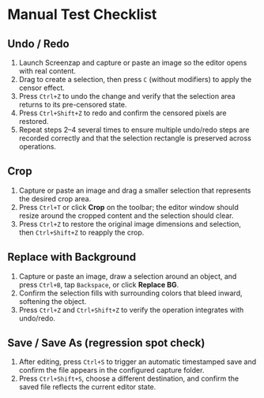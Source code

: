 # Manual Test Checklist

## Undo / Redo

1. Launch Screenzap and capture or paste an image so the editor opens with real content.
2. Drag to create a selection, then press `C` (without modifiers) to apply the censor effect.
3. Press `Ctrl+Z` to undo the change and verify that the selection area returns to its pre-censored state.
4. Press `Ctrl+Shift+Z` to redo and confirm the censored pixels are restored.
5. Repeat steps 2–4 several times to ensure multiple undo/redo steps are recorded correctly and that the selection rectangle is preserved across operations.

## Crop

1. Capture or paste an image and drag a smaller selection that represents the desired crop area.
2. Press `Ctrl+T` or click **Crop** on the toolbar; the editor window should resize around the cropped content and the selection should clear.
3. Press `Ctrl+Z` to restore the original image dimensions and selection, then `Ctrl+Shift+Z` to reapply the crop.

## Replace with Background

1. Capture or paste an image, draw a selection around an object, and press `Ctrl+B`, tap `Backspace`, or click **Replace BG**.
2. Confirm the selection fills with surrounding colors that bleed inward, softening the object.
3. Press `Ctrl+Z` and `Ctrl+Shift+Z` to verify the operation integrates with undo/redo.

## Save / Save As (regression spot check)

1. After editing, press `Ctrl+S` to trigger an automatic timestamped save and confirm the file appears in the configured capture folder.
2. Press `Ctrl+Shift+S`, choose a different destination, and confirm the saved file reflects the current editor state.
